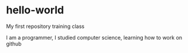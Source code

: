 # hello-world
My first repository training class

I am a programmer, I studied computer science, learning how to work on github
